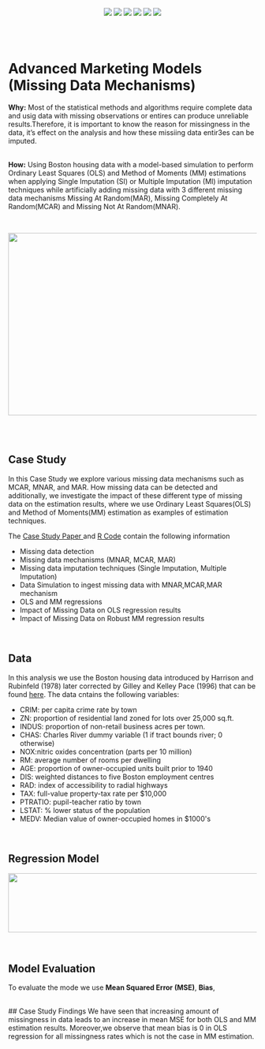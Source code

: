 <br><br>
<p align="center">
   <a href="https://github.com/TatevKaren/mathematics-statistics-for-data-science/blob/main/AdvancedStatistics_OLS_MM_SIMI_CaseStudy.pdf"> 
        <img src="https://img.shields.io/badge/Case_Study-Missing_Data-red"></a>
   <a href="https://github.com/TatevKaren/mathematics-statistics-for-data-science/blob/main/AdvancedStatistics_OLS_MM_SIMI_CaseStudy.pdf"> 
        <img src="https://img.shields.io/badge/Data-Cross_Sectional-green"></a>
   <a href="https://github.com/TatevKaren/mathematics-statistics-for-data-science/blob/main/AdvancedStatistics_OLS_MM_SIMI_CaseStudy.pdf"> 
        <img src="https://img.shields.io/badge/Regressions-OLS_MM-blue"></a>
   <a href="https://github.com/TatevKaren/mathematics-statistics-for-data-science/blob/main/AdvancedStatistics_OLS_MM_SIMI_CaseStudy.pdf"> 
        <img src="https://img.shields.io/badge/-Run_Code-3d3b3b?logo=RStudio"></a>
   <a href="https://github.com/TatevKaren/mathematics-statistics-for-data-science/blob/main/AdvancedStatistics_OLS_MM_SIMI_CaseStudy.pdf"> 
        <img src="https://img.shields.io/badge/Missing_Data-Single_Imputation-important"></a>  
    <a href="https://github.com/TatevKaren/mathematics-statistics-for-data-science/blob/main/AdvancedStatistics_OLS_MM_SIMI_CaseStudy.pdf"> 
        <img src="https://img.shields.io/badge/Missing_Data-Multiple_Imputation-yellow"></a> 

</p>
<br><br> 


# Advanced Marketing Models (Missing Data Mechanisms)

**Why:** Most of the statistical methods and algorithms require complete data and usig data with missing observations or entires can produce unreliable results.Therefore, it is important to know the reason for missingness in the data, it’s effect on the analysis and how these missiing data entir3es can be imputed. <br><br>

**How:** Using Boston housing data with a model-based simulation to perform Ordinary Least Squares (OLS) and Method of Moments (MM) estimations when applying Single Imputation (SI) or Multiple Imputation (MI) imputation techniques while artificially adding missing data with 3 different missing data mechanisms Missing At Random(MAR), Missing Completely At Random(MCAR) and Missing Not At Random(MNAR).<br>

<br>
<p align="center">
    <img src="https://atrium.ai/wp-content/uploads/elementor/thumbs/data_missing1-ot56ma5z1cf33uufbml86573m1k4wz1wgsnfz63vk8.jpg?raw=true"
  width=750" height="370">
</p> 

<br>
<br>

## Case Study 
In this Case Study we explore various missing data mechanisms such as MCAR, MNAR, and MAR. How missing data can be detected and additionally, we investigate the impact of these different type of missing data on the estimation results, where we use Ordinary Least Squares(OLS) and Method of Moments(MM) estimation as examples of estimation techniques.     

The <a href="https://github.com/TatevKaren/mathematics-statistics-for-data-science/blob/main/AdvancedStatistics_OLS_MM_SIMI_CaseStudy.pdf"> Case Study Paper </a> and <a href="https://github.com/TatevKaren/mathematics-statistics-for-data-science/blob/main/Single_vs_Multiple_Imputation.R">R Code</a> contain the following information<br>
- Missing data detection
- Missing data mechanisms (MNAR, MCAR, MAR)
- Missing data imputation techniques (Single Imputation, Multiple Imputation)
- Data Simulation to ingest missing data with MNAR,MCAR,MAR mechanism
- OLS and MM regressions
- Impact of Missing Data on OLS regression results
- Impact of Missing Data on Robust MM regression results


<br>

## Data
In this analysis we use the Boston housing data introduced by Harrison and Rubinfeld (1978) later corrected by Gilley and Kelley Pace (1996) that can be found <a href = "https://www.cs.toronto.edu/~delve/data/boston/bostonDetail.html">here</a>. The data cntains the following variables: 
 - CRIM: per capita crime rate by town
- ZN: proportion of residential land zoned for lots over 25,000 sq.ft.
- INDUS: proportion of non-retail business acres per town.
- CHAS: Charles River dummy variable (1 if tract bounds river; 0 otherwise)
- NOX:nitric oxides concentration (parts per 10 million)
- RM: average number of rooms per dwelling
- AGE: proportion of owner-occupied units built prior to 1940
- DIS: weighted distances to five Boston employment centres
- RAD: index of accessibility to radial highways
- TAX: full-value property-tax rate per $10,000
- PTRATIO: pupil-teacher ratio by town
- LSTAT: % lower status of the population
- MEDV: Median value of owner-occupied homes in $1000's

<br>

## Regression Model
<p align="center">
    <img src="https://github.com/TatevKaren/mathematics-statistics-for-data-science/blob/main/Missing_Data_Regression_Model.png?raw=true"
  width=850" height="120">
</p> 

<br>

## Model Evaluation
To evaluate the mode we use **Mean Squared Error (MSE)**, **Bias**, 


<br>
## Case Study Findings
We have seen that increasing amount of missingness in data leads to an increase in mean MSE for both OLS and MM estimation results. Moreover,we observe that mean bias is 0 in OLS regression for all missingness rates which is not the case in MM estimation.

<br>






